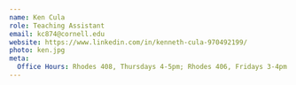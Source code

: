 ```yaml
---
name: Ken Cula
role: Teaching Assistant
email: kc874@cornell.edu
website: https://www.linkedin.com/in/kenneth-cula-970492199/
photo: ken.jpg
meta:
  Office Hours: Rhodes 408, Thursdays 4-5pm; Rhodes 406, Fridays 3-4pm
---
```

